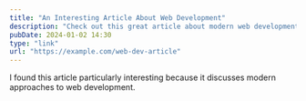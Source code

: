 ```yaml
---
title: "An Interesting Article About Web Development"
description: "Check out this great article about modern web development"
pubDate: 2024-01-02 14:30
type: "link"
url: "https://example.com/web-dev-article"
---
```


I found this article particularly interesting because it discusses modern approaches to web development.
